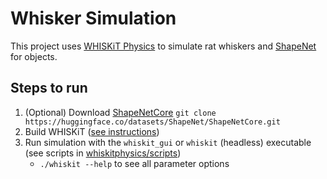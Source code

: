 # Whisker Simulation

This project uses [WHISKiT Physics](https://github.com/SeNSE-lab/whiskitphysics) to simulate rat whiskers and [ShapeNet](https://shapenet.org) for objects.

## Steps to run

1. (Optional) Download [ShapeNetCore](https://huggingface.co/datasets/ShapeNet/ShapeNetCore)
`git clone https://huggingface.co/datasets/ShapeNet/ShapeNetCore.git`
2. Build WHISKiT ([see instructions](./whiskitphysics/README.md))
3. Run simulation with the `whiskit_gui` or `whiskit` (headless) executable (see scripts in [whiskitphysics/scripts](./whiskitphysics/scripts/))
    - `./whiskit --help` to see all parameter options